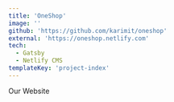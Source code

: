 ```yaml
---
title: 'OneShop'
image: ''
github: 'https://github.com/karimit/oneshop'
external: 'https://oneshop.netlify.com'
tech:
  - Gatsby
  - Netlify CMS
templateKey: 'project-index'
---
```


Our Website
